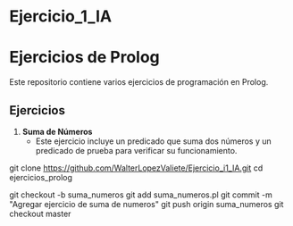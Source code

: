 # Ejercicio_1_IA
# Ejercicios de Prolog

Este repositorio contiene varios ejercicios 
de programación en Prolog.

## Ejercicios

1. **Suma de Números**
   - Este ejercicio incluye un predicado que suma dos números
     y un predicado de prueba para verificar su funcionamiento.

 git clone https://github.com/WalterLopezValiete/Ejercicio_i1_IA.git
 cd ejercicios_prolog

 git checkout -b suma_numeros
 git add suma_numeros.pl
 git commit -m "Agregar ejercicio de suma de numeros"
 git push origin suma_numeros
 git checkout master
